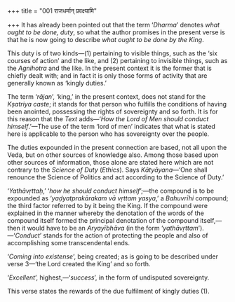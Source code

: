 +++
title = "001 राजधर्मान् प्रवक्ष्यामि"

+++
It has already been pointed out that the term ‘*Dharma*’ denotes *what
ought to be done, duty*, so what the author promises in the present
verse is that he is now going to describe *what ought to be done by the
King*.

This duty is of two kinds—(1) pertaining to visible things, such as the
‘six courses of action’ and the like, and (2) pertaining to invisible
things, such as the *Agnihotra* and the like. In the present context it
is the former that is chiefly dealt with; and in fact it is only those
forms of activity that are generally known as ‘kingly duties.’

The term ‘*rājan*’, ‘king,’ in the present context, does not stand for
the *Kṣatriya caste*; it stands for that person who fulfills the
conditions of having been anointed, possessing the rights of sovereignty
and so forth. It is for this reason that the *Text* adds—‘*How the Lord
of Men should conduct himself*.’—The use of the term ‘lord of men’
indicates that what is stated here is applicable to the person who has
sovereignty over the people.

The duties expounded in the present connection are based, not all upon
the Veda, but on other sources of knowledge also. Among those based upon
other sources of information, those alone are stated here which are not
contrary to the *Science of Duty* (*Ethics*). Says *Kātyāyana*—‘One
shall renounce the Science of Politics and act according to the Science
of Duty.’

‘*Yathāvṛttaḥ*,’ ‘*how he should conduct himself*’;—the compound is to
be expounded as ‘*yaḍyatprakārakam vā vṛttam yasya*,’ a *Bahuvrīhi*
compound; the third factor referred to by it being the King. If the
compound were explained in the manner whereby the denotation of the
words of the compound itself formed the principal denotation of the
compound itself,—then it would have to be an *Aryayībhāva* (in the form
‘*yathāvṛttam*’).—‘*Conduct*’ stands for the action of protecting the
people and also of accomplishing some transcendental ends.

‘*Coming into existense*’, being created; as is going to be described
under verse 3—‘the Lord created the King’ and so forth.

‘*Excellent*’, highest,—‘*success*’, in the form of undisputed
sovereignty.

This verse states the rewards of the due fulfilment of kingly duties
(1).


